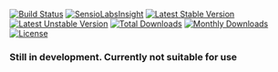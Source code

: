 [![Build Status](https://travis-ci.org/mmasiukevich/php-es-cqrs.svg?branch=develop)](https://travis-ci.org/mmasiukevich/php-es-cqrs)
[![SensioLabsInsight](https://insight.sensiolabs.com/projects/a83d22ef-036e-4ed0-97c9-a5b1d4025201/mini.png)](https://insight.sensiolabs.com/projects/a83d22ef-036e-4ed0-97c9-a5b1d4025201)
[![Latest Stable Version](https://poser.pugx.org/mmasiukevich/php-es-cqrs/v/stable)](https://packagist.org/packages/mmasiukevich/php-es-cqrs)
[![Latest Unstable Version](https://poser.pugx.org/mmasiukevich/php-es-cqrs/v/unstable)](https://packagist.org/packages/mmasiukevich/php-es-cqrs)
[![Total Downloads](https://poser.pugx.org/mmasiukevich/php-es-cqrs/downloads)](https://packagist.org/packages/mmasiukevich/php-es-cqrs)
[![Monthly Downloads](https://poser.pugx.org/mmasiukevich/php-es-cqrs/d/monthly)](https://packagist.org/packages/mmasiukevich/php-es-cqrs)
[![License](https://poser.pugx.org/mmasiukevich/php-es-cqrs/license)](https://packagist.org/packages/mmasiukevich/php-es-cqrs)

### Still in development. Currently not suitable for use
